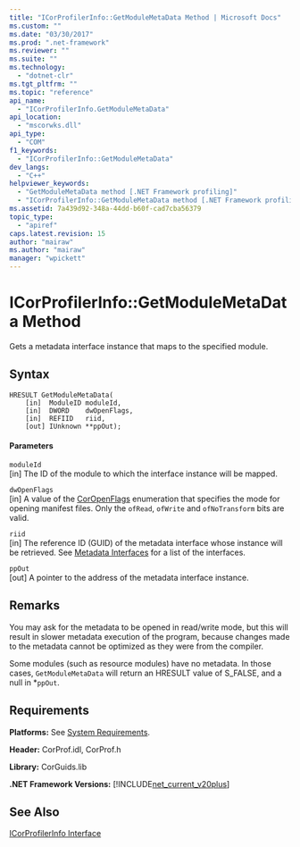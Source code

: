 ```yaml
---
title: "ICorProfilerInfo::GetModuleMetaData Method | Microsoft Docs"
ms.custom: ""
ms.date: "03/30/2017"
ms.prod: ".net-framework"
ms.reviewer: ""
ms.suite: ""
ms.technology: 
  - "dotnet-clr"
ms.tgt_pltfrm: ""
ms.topic: "reference"
api_name: 
  - "ICorProfilerInfo.GetModuleMetaData"
api_location: 
  - "mscorwks.dll"
api_type: 
  - "COM"
f1_keywords: 
  - "ICorProfilerInfo::GetModuleMetaData"
dev_langs: 
  - "C++"
helpviewer_keywords: 
  - "GetModuleMetaData method [.NET Framework profiling]"
  - "ICorProfilerInfo::GetModuleMetaData method [.NET Framework profiling]"
ms.assetid: 7a439d92-348a-44dd-b60f-cad7cba56379
topic_type: 
  - "apiref"
caps.latest.revision: 15
author: "mairaw"
ms.author: "mairaw"
manager: "wpickett"
---
```

# ICorProfilerInfo::GetModuleMetaData Method
Gets a metadata interface instance that maps to the specified module.  
  
## Syntax  
  
```  
HRESULT GetModuleMetaData(  
    [in]  ModuleID moduleId,  
    [in]  DWORD    dwOpenFlags,  
    [in]  REFIID   riid,  
    [out] IUnknown **ppOut);  
```  
  
#### Parameters  
 `moduleId`  
 [in] The ID of the module to which the interface instance will be mapped.  
  
 `dwOpenFlags`  
 [in] A value of the [CorOpenFlags](../../../../docs/framework/unmanaged-api/metadata/coropenflags-enumeration.md) enumeration that specifies the mode for opening manifest files. Only the `ofRead`, `ofWrite` and `ofNoTransform` bits are valid.  
  
 `riid`  
 [in] The reference ID (GUID) of the metadata interface whose instance will be retrieved. See [Metadata Interfaces](../../../../docs/framework/unmanaged-api/metadata/metadata-interfaces.md) for a list of the interfaces.  
  
 `ppOut`  
 [out] A pointer to the address of the metadata interface instance.  
  
## Remarks  
 You may ask for the metadata to be opened in read/write mode, but this will result in slower metadata execution of the program, because changes made to the metadata cannot be optimized as they were from the compiler.  
  
 Some modules (such as resource modules) have no metadata. In those cases, `GetModuleMetaData` will return an HRESULT value of S_FALSE, and a null in *`ppOut`.  
  
## Requirements  
 **Platforms:** See [System Requirements](../../../../docs/framework/get-started/system-requirements.md).  
  
 **Header:** CorProf.idl, CorProf.h  
  
 **Library:** CorGuids.lib  
  
 **.NET Framework Versions:** [!INCLUDE[net_current_v20plus](../../../../includes/net-current-v20plus-md.md)]  
  
## See Also  
 [ICorProfilerInfo Interface](../../../../docs/framework/unmanaged-api/profiling/icorprofilerinfo-interface.md)